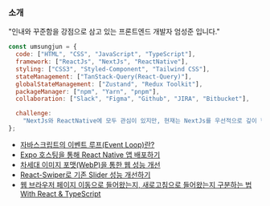 
### 소개

"인내와 꾸준함을 강점으로 삼고 있는 프론트엔드 개발자 엄성준 입니다."

```javascript
const umsungjun = {
  code: ["HTML", "CSS", "JavaScript", "TypeScript"],
  framework: ["ReactJs", "NextJs", "ReactNative"],
  styling: ["CSS3", "Styled-Component", "Tailwind CSS"],
  stateManagement: ["TanStack-Query(React-Query)"],
  globalStateManagement: ["Zustand", "Redux Toolkit"],
  packageManager: ["npm", "Yarn", "pnpm"],
  collaboration: ["Slack", "Figma", "Github", "JIRA", "Bitbucket"],

  challenge:
    "NextJs와 ReactNative에 모두 관심이 있지만, 현재는 NextJs를 우선적으로 깊이 학습하고 있습니다.",
};
```

<ul><li><a href=https://developer-sungjun.tistory.com/entry/%EC%9E%90%EB%B0%94%EC%8A%A4%ED%81%AC%EB%A6%BD%ED%8A%B8%EC%9D%98-%EC%9D%B4%EB%B2%A4%ED%8A%B8-%EB%A3%A8%ED%94%84Event-Loop%EB%9E%80>자바스크립트의 이벤트 루프(Event Loop)란?</a></li><li><a href=https://developer-sungjun.tistory.com/entry/Expo-%ED%98%B8%EC%8A%A4%ED%8C%85%EC%9D%84-%ED%86%B5%ED%95%B4-React-Native-%EC%95%B1-%EB%B0%B0%ED%8F%AC%ED%95%98%EA%B8%B0>Expo 호스팅을 통해 React Native 앱 배포하기</a></li><li><a href=https://developer-sungjun.tistory.com/entry/%EC%B0%A8%EC%84%B8%EB%8C%80-%EC%9D%B4%EB%AF%B8%EC%A7%80-%ED%8F%AC%EB%A7%B7WebP%EC%9D%84-%ED%86%B5%ED%95%9C-%EC%9B%B9-%EC%84%B1%EB%8A%A5-%EA%B0%9C%EC%84%A0>차세대 이미지 포맷(WebP)을 통한 웹 성능 개선</a></li><li><a href=https://developer-sungjun.tistory.com/entry/React-Swiper%EB%A1%9C-%EA%B8%B0%EC%A1%B4-Slider-%EC%84%B1%EB%8A%A5-%EA%B0%9C%EC%84%A0%ED%95%98%EA%B8%B0>React-Swiper로 기존 Slider 성능 개선하기</a></li><li><a href=https://developer-sungjun.tistory.com/entry/%EC%9B%B9-%EB%B8%8C%EB%9D%BC%EC%9A%B0%EC%A0%80-%ED%8E%98%EC%9D%B4%EC%A7%80-%EC%9D%B4%EB%8F%99%EC%9C%BC%EB%A1%9C-%EB%93%A4%EC%96%B4%EC%99%94%EB%8A%94%EC%A7%80-%EC%83%88%EB%A1%9C%EA%B3%A0%EC%B9%A8%EC%9C%BC%EB%A1%9C-%EB%93%A4%EC%96%B4%EC%99%94%EB%8A%94%EC%A7%80-%EA%B5%AC%EB%B6%84%ED%95%98%EB%8A%94-%EB%B2%95-With-React-TypeScript>웹 브라우저 페이지 이동으로 들어왔는지, 새로고침으로 들어왔는지 구분하는 법 With React &amp; TypeScript</a></li></ul>